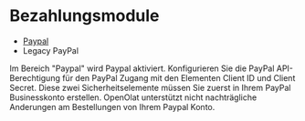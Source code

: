 # Bezahlungsmodule

  * [Paypal](PayPal+Konfiguration.html)
  * Legacy PayPal

  

Im Bereich "Paypal" wird Paypal aktiviert. Konfigurieren Sie die PayPal API-
Berechtigung für den PayPal Zugang mit den Elementen Client ID und Client
Secret. Diese zwei Sicherheitselemente müssen Sie zuerst in Ihrem PayPal
Businesskonto erstellen. OpenOlat unterstützt nicht nachträgliche Anderungen
am Bestellungen von Ihrem Paypal Konto.

